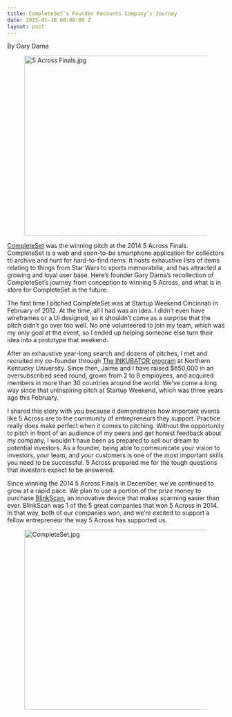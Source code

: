 ```yaml
---
title: CompleteSet's Founder Recounts Company's Journey
date: 2015-01-10 00:00:00 Z
layout: post
---
```

 
<p>By Gary Darna</p>
<p><figure class="tmblr-full" data-orig-height="427" data-orig-width="640" data-orig-src="https://lh6.googleusercontent.com/Nc0K2r74ufEVEP4yRKMuWgbAlSb2LNkUP4jNIJIhrP_P9HtSbkVvq2HdGfmP9PlKFCDPpkUXq0npx4fltR6op6wokmHNiFMtmvitVJc4kV2gc8yLAocGofHiyB5KXBJ1zQ"><img alt="5 Across Finals.jpg" height="416px;" src="https://66.media.tumblr.com/79c18d163aa9464389482d71604519b1/tumblr_inline_pk2w5vnTeb1spm8pc_540.jpg" width="624px;" data-orig-height="427" data-orig-width="640" data-orig-src="https://lh6.googleusercontent.com/Nc0K2r74ufEVEP4yRKMuWgbAlSb2LNkUP4jNIJIhrP_P9HtSbkVvq2HdGfmP9PlKFCDPpkUXq0npx4fltR6op6wokmHNiFMtmvitVJc4kV2gc8yLAocGofHiyB5KXBJ1zQ"/></figure></p>
<p><a href="http://www.completeset.com/" target="_blank">CompleteSet</a> was the winning pitch at the 2014 5 Across Finals. CompleteSet is a web and soon-to-be smartphone application for collectors to archive and hunt for hard-to-find items. It hosts exhaustive lists of items relating to things from Star Wars to sports memorabilia, and has attracted a growing and loyal user base. Here’s founder Gary Darna’s recollection of CompleteSet’s journey from conception to winning 5 Across, and what is in store for CompleteSet in the future:</p>
<p>The first time I pitched CompleteSet was at Startup Weekend Cincinnati in February of 2012. At the time, all I had was an idea. I didn&rsquo;t even have wireframes or a UI designed, so it shouldn&rsquo;t come as a surprise that the pitch didn&rsquo;t go over too well. No one volunteered to join my team, which was my only goal at the event, so I ended up helping someone else turn their idea into a prototype that weekend.</p>
<p>After an exhaustive year-long search and dozens of pitches, I met and recruited my co-founder through <a href="http://cob.nku.edu/inkubator.html" target="_blank">The INKUBATOR program</a> at Northern Kentucky University. Since then, Jaime and I have raised $650,000 in an oversubscribed seed round, grown from 2 to 8 employees, and acquired members in more than 30 countries around the world. We&rsquo;ve come a long way since that uninspiring pitch at Startup Weekend, which was three years ago this February.</p>
<p>I shared this story with you because it demonstrates how important events like 5 Across are to the community of entrepreneurs they support. Practice really does make perfect when it comes to pitching. Without the opportunity to pitch in front of an audience of my peers and get honest feedback about my company, I wouldn&rsquo;t have been as prepared to sell our dream to potential investors. As a founder, being able to communicate your vision to investors, your team, and your customers is one of the most important skills you need to be successful. 5 Across prepared me for the tough questions that investors expect to be answered.</p>
<p>Since winning the 2014 5 Across Finals in December, we&rsquo;ve continued to grow at a rapid pace. We plan to use a portion of the prize money to purchase <a href="http://www.blinkscan.com/" target="_blank">BlinkScan</a>, an innovative device that makes scanning easier than ever. BlinkScan was 1 of the 5 great companies that won 5 Across in 2014. In that way, both of our companies won, and we&rsquo;re excited to support a fellow entrepreneur the way 5 Across has supported us.</p>
<p><figure class="tmblr-full" data-orig-height="427" data-orig-width="640" data-orig-src="https://lh4.googleusercontent.com/BvwKgdX3nzCD-i7KgXvdR3p_j4hSNFCgZyBmzDaZks_srjDHltkZpftlc9xF3JIjWQoqlS6hvT3X3T1An2FTBKLI13E_GcJ4xruIpiOHAlolcasVhon3JhJrLGE1LhU9Zw"><img alt="CompleteSet.jpg" height="416px;" src="https://66.media.tumblr.com/a41cdd258b57488fdf9a339f7c4bbc77/tumblr_inline_pk2w5wJHxY1spm8pc_540.jpg" width="624px;" data-orig-height="427" data-orig-width="640" data-orig-src="https://lh4.googleusercontent.com/BvwKgdX3nzCD-i7KgXvdR3p_j4hSNFCgZyBmzDaZks_srjDHltkZpftlc9xF3JIjWQoqlS6hvT3X3T1An2FTBKLI13E_GcJ4xruIpiOHAlolcasVhon3JhJrLGE1LhU9Zw"/></figure></p>
